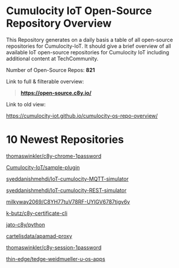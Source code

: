 
Cumulocity IoT Open-Source Repository Overview
==============================================


This Repository generates on a daily basis a table of all open-source repositories for Cumulocity-IoT. It should give a brief overview of all available IoT open-source repositories for Cumulocity IoT including additional content at TechCommunity.

Number of Open-Source Repos: **821**



Link to full & filterable overview:

>**https://open-source.c8y.io/**



Link to old view:

https://cumulocity-iot.github.io/cumulocity-os-repo-overview/


# 10 Newest Repositories


[thomaswinkler/c8y-chrome-1password](https://github.com/thomaswinkler/c8y-chrome-1password)

[Cumulocity-IoT/sample-plugin](https://github.com/Cumulocity-IoT/sample-plugin)

[syeddanishmehdi/IoT-cumulocity-MQTT-simulator](https://github.com/syeddanishmehdi/IoT-cumulocity-MQTT-simulator)

[syeddanishmehdi/IoT-cumulocity-REST-simulator](https://github.com/syeddanishmehdi/IoT-cumulocity-REST-simulator)

[milkyway2069/C8YH77tuV78RF-UYIGV6787tigv6y](https://github.com/milkyway2069/C8YH77tuV78RF-UYIGV6787tigv6y)

[k-butz/c8y-certificate-cli](https://github.com/k-butz/c8y-certificate-cli)

[jato-c8y/python](https://github.com/jato-c8y/python)

[cartelisdata/apamad-proxy](https://github.com/cartelisdata/apamad-proxy)

[thomaswinkler/c8y-session-1password](https://github.com/thomaswinkler/c8y-session-1password)

[thin-edge/tedge-weidmueller-u-os-apps](https://github.com/thin-edge/tedge-weidmueller-u-os-apps)